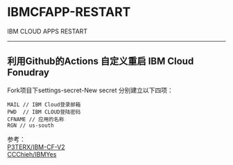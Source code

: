 # IBMCFAPP-RESTART
IBM CLOUD APPS RESTART  
***
利用Github的Actions 自定义重启 IBM Cloud Fonudray  
---
Fork项目下settings-secret-New secret 分别建立以下四项：  
```
MAIL // IBM Cloud登录邮箱
PWD  // IBM CLOUD登陆密码
CFNAME // 应用的名称
RGN // us-south
```

参考：  
[P3TERX/IBM-CF-V2](https://github.com/P3TERX/IBM-CF-V2)  
[CCChieh/IBMYes](https://github.com/CCChieh/IBMYes)
